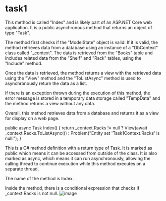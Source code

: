 # task1 
This method is called "Index" and is likely part of an ASP.NET Core web application. It is a public asynchronous method that returns an object of type "Task<IActionResult>".

The method first checks if the "ModelState" object is valid. If it is valid, the method retrieves data from a database using an instance of a "DbContext" class called "_context". The data is retrieved from the "Books" table and includes related data from the "Shelf" and "Rack" tables, using the "Include" method.

Once the data is retrieved, the method returns a view with the retrieved data using the "View" method and the "ToListAsync" method is used to asynchronously return the data as a list.

If there is an exception thrown during the execution of this method, the error message is stored in a temporary data storage called "TempData" and the method returns a view without any data.

Overall, this method retrieves data from a database and returns it as a view for display on a web page.


public async Task<IActionResult> Index()
        {
              return _context.Racks != null ? 
                          View(await _context.Racks.ToListAsync()) :
                          Problem("Entity set 'Task1Context.Racks'  is null.");
        }
        
 This is a C# method definition with a return type of Task<IActionResult>. It is marked as public which means it can be accessed from outside of the class. It is also marked as async, which means it can run asynchronously, allowing the calling thread to continue execution while this method executes on a separate thread.

The name of the method is Index.

Inside the method, there is a conditional expression that checks if _context.Racks is not null.
![image](https://user-images.githubusercontent.com/20696656/235142236-586f4630-4b16-4fe6-a475-aa1a3f0adbf9.png)
